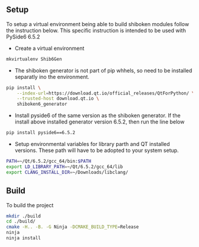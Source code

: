 ## Setup

To setup a virtual environment being able to build shiboken modules follow the instruction below. This specific instruction is intended to be used with PySide6 6.5.2

* Create a virtual environment
```bash
mkvirtualenv Shib6Gen
```

* The shiboken generator is not part of pip whhels, so need to be installed separatly ino the environment.
```bash
pip install \
    --index-url=https://download.qt.io/official_releases/QtForPython/ \
    --trusted-host download.qt.io \
    shiboken6_generator
```

* Install pyside6 of the same version as the shiboken generator. If the install above installed generator version 6.5.2, then run the line below
```bash
pip install pyside6==6.5.2
```

* Setup environmental variables for library parth and QT installed versions. These path will have to be adopted to your system setup.
```bash
PATH=~/Qt/6.5.2/gcc_64/bin:$PATH
export LD_LIBRARY_PATH=~/Qt/6.5.2/gcc_64/lib
export CLANG_INSTALL_DIR=~/Downloads/libclang/
```

## Build

To build the project

```bash
mkdir ./build
cd ./build/
cmake -H.. -B. -G Ninja -DCMAKE_BUILD_TYPE=Release
ninja
ninja install
```
